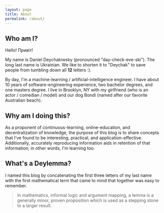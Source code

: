 ```yaml
---
layout: page
title: About
permalink: /about/
---
```


## Who am I?

Hello! Привіт!

My name is Daniel Deychakiwsky (pronounced "day-check-eve-ski"). The long last name is Ukrainian.
We like to shorten it to "Deychak" to save people from tumbling down
all **12** letters :).

By day, I'm a machine-learning / artificial-intelligence engineer.
I have about 10 years of software-engineering experience,
two bachelor degrees, and one masters degree. I live in Brooklyn,
NY with my girlfriend (who is an actor / comedian / model) and
our dog Bondi (named after our favorite Australian beach).

## Why am I doing this?

As a proponent of continuous-learning,
online-education, and decentralization of knowledge,
the purpose of this blog is to share concepts that I've found to be interesting,
practical, and application-effective. Additionally, accurately reproducing
information aids in retention of that information; in other words, I'm learning too.

## What's a Deylemma?

I named this blog by concatenating the first three letters of my last name with
the first mathematical term that came to mind that together was easy to remember.

> In mathematics, informal logic and argument mapping,
>a lemma is a generally minor, proven proposition which is used as a
>stepping stone to a larger result.

